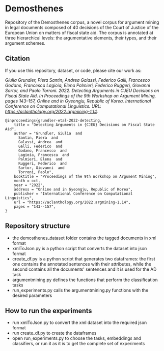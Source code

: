 # Demosthenes

Repository of the Demosthenes corpus, a novel corpus for argument mining in legal documents composed of 40 decisions of the Court of Justice of the European Union on matters of fiscal state aid.
The corpus is annotated at three hierarchical levels: the argumentative elements, their types, and their argument schemes.


## Citation

If you use this repository, dataset, or code, please cite our work as:

*Giulia Grundler, Piera Santin, Andrea Galassi, Federico Galli, Francesco Godano, Francesca Lagioia, Elena Palmieri, Federico Ruggeri, Giovanni Sartor, and Paolo Torroni. 2022. Detecting Arguments in CJEU Decisions on Fiscal State Aid. In Proceedings of the 9th Workshop on Argument Mining, pages 143–157, Online and in Gyeongju, Republic of Korea. International Conference on Computational Linguistics. URL: https://aclanthology.org/2022.argmining-1.14.*

```
@inproceedings{grundler-etal-2022-detecting,
    title = "Detecting Arguments in {CJEU} Decisions on Fiscal State Aid",
    author = "Grundler, Giulia  and
      Santin, Piera  and
      Galassi, Andrea  and
      Galli, Federico  and
      Godano, Francesco  and
      Lagioia, Francesca  and
      Palmieri, Elena  and
      Ruggeri, Federico  and
      Sartor, Giovanni  and
      Torroni, Paolo",
    booktitle = "Proceedings of the 9th Workshop on Argument Mining",
    month = oct,
    year = "2022",
    address = "Online and in Gyeongju, Republic of Korea",
    publisher = "International Conference on Computational Linguistics",
    url = "https://aclanthology.org/2022.argmining-1.14",
    pages = "143--157",
}
```


## Repository structure

* the demosthenes_dataset folder contains the tagged documents in xml format
* xmlToJson.py is a python script that converts the dataset into json format
* create_df.py is a python script that generates two dataframes: the first one contains the annotated sentences with their attributes, while the second contains all the documents' sentences and it is used for the AD task
* argumentmining.py defines the functions that perform the classification tasks
* run_experiments.py calls the argumentmining.py functions with the desired parameters


## How to run the experiments

* run xmlToJson.py to convert the xml dataset into the required json format
* run create_df.py to create the dataframes
* open run_experiments.py to choose the tasks, embeddings and classifiers, or run it as it is to get the complete set of experiments
